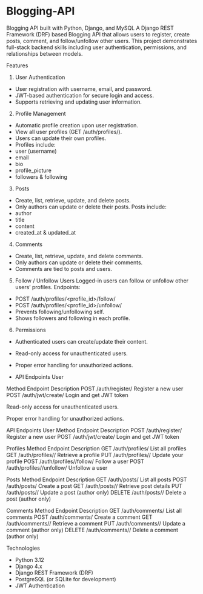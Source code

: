 # Blogging-API
Blogging API built with Python, Django, and MySQL
A Django REST Framework (DRF) based Blogging API that allows users to register, create posts, comment, and follow/unfollow other users. This project demonstrates full-stack backend skills including user authentication, permissions, and relationships between models.

Features
1. User Authentication
- User registration with username, email, and password.
- JWT-based authentication for secure login and access.
- Supports retrieving and updating user information.

2. Profile Management
- Automatic profile creation upon user registration.
- View all user profiles (GET /auth/profiles/).
- Users can update their own profiles.
- Profiles include:
- user (username)
- email
- bio
- profile_picture
- followers & following
  
3. Posts
- Create, list, retrieve, update, and delete posts.
- Only authors can update or delete their posts.
  Posts include:
- author
- title
- content
- created_at & updated_at

4. Comments
- Create, list, retrieve, update, and delete comments.
- Only authors can update or delete their comments.
- Comments are tied to posts and users.

5. Follow / Unfollow Users
Logged-in users can follow or unfollow other users’ profiles.
Endpoints:
- POST /auth/profiles/<profile_id>/follow/
- POST /auth/profiles/<profile_id>/unfollow/
- Prevents following/unfollowing self.
- Shows followers and following in each profile.

6. Permissions
- Authenticated users can create/update their content.
- Read-only access for unauthenticated users.
- Proper error handling for unauthorized actions.

- API Endpoints
User

Method	Endpoint	Description
POST	/auth/register/	Register a new user
POST	/auth/jwt/create/	Login and get JWT token

Read-only access for unauthenticated users.

Proper error handling for unauthorized actions.

API Endpoints
User
Method	Endpoint	Description
POST	/auth/register/	Register a new user
POST	/auth/jwt/create/	Login and get JWT token

Profiles
Method	Endpoint	Description
GET	/auth/profiles/	List all profiles
GET	/auth/profiles/<id>/	Retrieve a profile
PUT	/auth/profiles/<id>/	Update your profile
POST	/auth/profiles/<id>/follow/	Follow a user
POST	/auth/profiles/<id>/unfollow/	Unfollow a user

Posts
Method	Endpoint	Description
GET	/auth/posts/	List all posts
POST	/auth/posts/	Create a post
GET	/auth/posts/<id>/	Retrieve post details
PUT	/auth/posts/<id>/	Update a post (author only)
DELETE	/auth/posts/<id>/	Delete a post (author only)

Comments
Method	Endpoint	Description
GET	/auth/comments/	List all comments
POST	/auth/comments/	Create a comment
GET	/auth/comments/<id>/	Retrieve a comment
PUT	/auth/comments/<id>/	Update a comment (author only)
DELETE	/auth/comments/<id>/	Delete a comment (author only)

Technologies
- Python 3.12
- Django 4.x
- Django REST Framework (DRF)
- PostgreSQL (or SQLite for development)
- JWT Authentication
